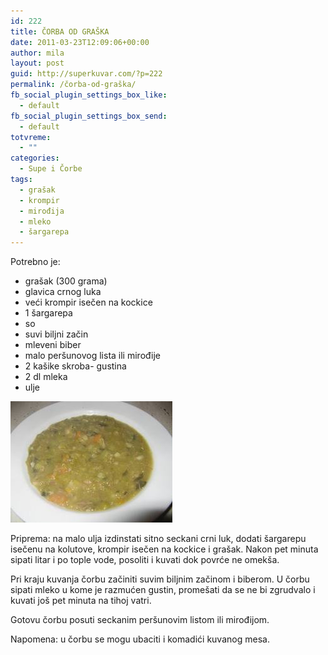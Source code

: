 ```yaml
---
id: 222
title: ČORBA OD GRAŠKA
date: 2011-03-23T12:09:06+00:00
author: mila
layout: post
guid: http://superkuvar.com/?p=222
permalink: /čorba-od-graška/
fb_social_plugin_settings_box_like:
  - default
fb_social_plugin_settings_box_send:
  - default
totvreme:
  - ""
categories:
  - Supe i Čorbe
tags:
  - grašak
  - krompir
  - mirođija
  - mleko
  - šargarepa
---
```

Potrebno je:

  * grašak (300 grama)
  * glavica crnog luka
  * veći krompir isečen na kockice
  * 1 šargarepa
  * so
  * suvi biljni začin
  * mleveni biber
  * malo peršunovog lista ili mirođije
  * 2 kašike skroba- gustina
  * 2 dl mleka
  * ulje

<img class="alignnone size-full wp-image-759" title="grasakcorba" src="/wp-content/uploads/2011/03/grasakcorba.jpg" alt="" width="259" height="194" /> 

Priprema: na malo ulja izdinstati sitno seckani crni luk, dodati šargarepu isečenu na kolutove, krompir isečen na kockice i grašak. Nakon pet minuta sipati litar i po tople vode, posoliti i kuvati dok povrće ne omekša.

Pri kraju kuvanja čorbu začiniti suvim biljnim začinom i biberom. U čorbu sipati mleko u kome je razmućen gustin, promešati da se ne bi zgrudvalo i kuvati još pet minuta na tihoj vatri.

Gotovu čorbu posuti  seckanim peršunovim listom ili mirođijom.

Napomena: u čorbu se mogu ubaciti i komadići kuvanog mesa.